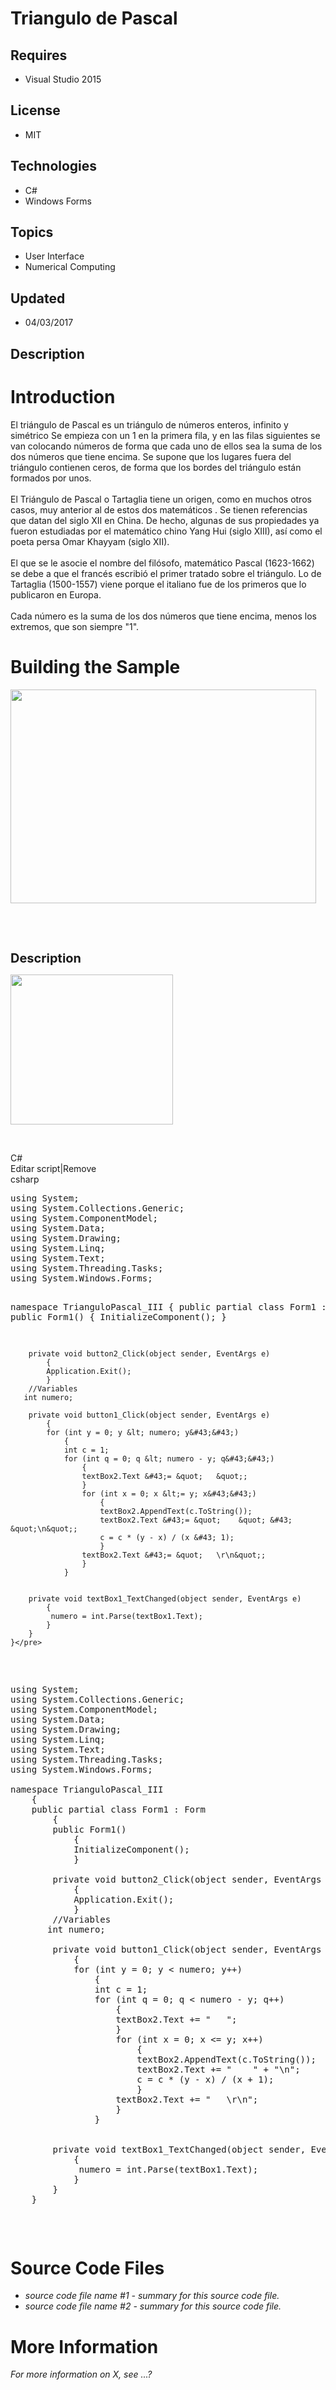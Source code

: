 # Triangulo de Pascal
## Requires
- Visual Studio 2015
## License
- MIT
## Technologies
- C#
- Windows Forms
## Topics
- User Interface
- Numerical Computing
## Updated
- 04/03/2017
## Description

<h1>Introduction</h1>
<p><span>El tri&aacute;ngulo de Pascal es un tri&aacute;ngulo de n&uacute;meros enteros, infinito y sim&eacute;trico Se empieza con un 1 en la primera fila, y en las filas siguientes se van colocando n&uacute;meros de forma que cada uno de ellos sea la suma
 de los dos n&uacute;meros que tiene encima. Se supone que los lugares fuera del tri&aacute;ngulo contienen ceros, de forma que los bordes del tri&aacute;ngulo est&aacute;n formados por unos.</span><br>
<br>
<span>El Tri&aacute;ngulo de Pascal o Tartaglia tiene un origen, como en muchos otros casos, muy anterior al de estos dos matem&aacute;ticos . Se tienen referencias que datan del siglo XII en China. De hecho, algunas de sus propiedades ya fueron estudiadas
 por el matem&aacute;tico chino Yang Hui (siglo XIII), as&iacute; como el poeta persa Omar Khayyam (siglo XII).</span><br>
<br>
<span>El que se le asocie el nombre del fil&oacute;sofo, matem&aacute;tico Pascal (1623-1662) se debe a que el franc&eacute;s escribi&oacute; el primer tratado sobre el tri&aacute;ngulo. Lo de Tartaglia (1500-1557) viene porque el italiano fue de los primeros
 que lo publicaron en Europa.</span><br>
<br>
<span>Cada n&uacute;mero es la suma de los dos n&uacute;meros que tiene encima, menos los extremos, que son siempre &quot;1&quot;.</span></p>
<h1><span>Building the Sample</span></h1>
<p><img id="171797" src="171797-captura1.png" alt="" width="489" height="342"></p>
<p>&nbsp;</p>
<p>&nbsp;</p>
<p><span style="font-size:20px; font-weight:bold">Description</span></p>
<p><img id="171796" src="171796-pascaltriangleanimated2.gif" alt="" width="260" height="240"></p>
<p>&nbsp;</p>
<div class="scriptcode">
<div class="pluginEditHolder" pluginCommand="mceScriptCode">
<div class="title"><span>C#</span></div>
<div class="pluginLinkHolder"><span class="pluginEditHolderLink">Editar script</span>|<span class="pluginRemoveHolderLink">Remove</span></div>
<span class="hidden">csharp</span>
<pre class="hidden">using System;
using System.Collections.Generic;
using System.ComponentModel;
using System.Data;
using System.Drawing;
using System.Linq;
using System.Text;
using System.Threading.Tasks;
using System.Windows.Forms;

namespace TrianguloPascal_III
    {
    public partial class Form1 : Form
        {
        public Form1()
            {
            InitializeComponent();
            }

        private void button2_Click(object sender, EventArgs e)
            {
            Application.Exit();
            }
        //Variables
       int numero;

        private void button1_Click(object sender, EventArgs e)
            {
            for (int y = 0; y &lt; numero; y&#43;&#43;)
                {
                int c = 1;
                for (int q = 0; q &lt; numero - y; q&#43;&#43;)
                    {
                    textBox2.Text &#43;= &quot;   &quot;;
                    }
                    for (int x = 0; x &lt;= y; x&#43;&#43;)
                        {
                        textBox2.AppendText(c.ToString());
                        textBox2.Text &#43;= &quot;    &quot; &#43; &quot;\n&quot;;
                        c = c * (y - x) / (x &#43; 1);
                        }
                    textBox2.Text &#43;= &quot;   \r\n&quot;;
                    }
                }
        
   
        private void textBox1_TextChanged(object sender, EventArgs e)
            {
             numero = int.Parse(textBox1.Text);
            }
        }
    }</pre>
<div class="preview">
<pre class="csharp"><span class="cs__keyword">using</span>&nbsp;System;&nbsp;
<span class="cs__keyword">using</span>&nbsp;System.Collections.Generic;&nbsp;
<span class="cs__keyword">using</span>&nbsp;System.ComponentModel;&nbsp;
<span class="cs__keyword">using</span>&nbsp;System.Data;&nbsp;
<span class="cs__keyword">using</span>&nbsp;System.Drawing;&nbsp;
<span class="cs__keyword">using</span>&nbsp;System.Linq;&nbsp;
<span class="cs__keyword">using</span>&nbsp;System.Text;&nbsp;
<span class="cs__keyword">using</span>&nbsp;System.Threading.Tasks;&nbsp;
<span class="cs__keyword">using</span>&nbsp;System.Windows.Forms;&nbsp;
&nbsp;
<span class="cs__keyword">namespace</span>&nbsp;TrianguloPascal_III&nbsp;
&nbsp;&nbsp;&nbsp;&nbsp;{&nbsp;
&nbsp;&nbsp;&nbsp;&nbsp;<span class="cs__keyword">public</span>&nbsp;partial&nbsp;<span class="cs__keyword">class</span>&nbsp;Form1&nbsp;:&nbsp;Form&nbsp;
&nbsp;&nbsp;&nbsp;&nbsp;&nbsp;&nbsp;&nbsp;&nbsp;{&nbsp;
&nbsp;&nbsp;&nbsp;&nbsp;&nbsp;&nbsp;&nbsp;&nbsp;<span class="cs__keyword">public</span>&nbsp;Form1()&nbsp;
&nbsp;&nbsp;&nbsp;&nbsp;&nbsp;&nbsp;&nbsp;&nbsp;&nbsp;&nbsp;&nbsp;&nbsp;{&nbsp;
&nbsp;&nbsp;&nbsp;&nbsp;&nbsp;&nbsp;&nbsp;&nbsp;&nbsp;&nbsp;&nbsp;&nbsp;InitializeComponent();&nbsp;
&nbsp;&nbsp;&nbsp;&nbsp;&nbsp;&nbsp;&nbsp;&nbsp;&nbsp;&nbsp;&nbsp;&nbsp;}&nbsp;
&nbsp;
&nbsp;&nbsp;&nbsp;&nbsp;&nbsp;&nbsp;&nbsp;&nbsp;<span class="cs__keyword">private</span>&nbsp;<span class="cs__keyword">void</span>&nbsp;button2_Click(<span class="cs__keyword">object</span>&nbsp;sender,&nbsp;EventArgs&nbsp;e)&nbsp;
&nbsp;&nbsp;&nbsp;&nbsp;&nbsp;&nbsp;&nbsp;&nbsp;&nbsp;&nbsp;&nbsp;&nbsp;{&nbsp;
&nbsp;&nbsp;&nbsp;&nbsp;&nbsp;&nbsp;&nbsp;&nbsp;&nbsp;&nbsp;&nbsp;&nbsp;Application.Exit();&nbsp;
&nbsp;&nbsp;&nbsp;&nbsp;&nbsp;&nbsp;&nbsp;&nbsp;&nbsp;&nbsp;&nbsp;&nbsp;}&nbsp;
&nbsp;&nbsp;&nbsp;&nbsp;&nbsp;&nbsp;&nbsp;&nbsp;<span class="cs__com">//Variables</span>&nbsp;
&nbsp;&nbsp;&nbsp;&nbsp;&nbsp;&nbsp;&nbsp;<span class="cs__keyword">int</span>&nbsp;numero;&nbsp;
&nbsp;
&nbsp;&nbsp;&nbsp;&nbsp;&nbsp;&nbsp;&nbsp;&nbsp;<span class="cs__keyword">private</span>&nbsp;<span class="cs__keyword">void</span>&nbsp;button1_Click(<span class="cs__keyword">object</span>&nbsp;sender,&nbsp;EventArgs&nbsp;e)&nbsp;
&nbsp;&nbsp;&nbsp;&nbsp;&nbsp;&nbsp;&nbsp;&nbsp;&nbsp;&nbsp;&nbsp;&nbsp;{&nbsp;
&nbsp;&nbsp;&nbsp;&nbsp;&nbsp;&nbsp;&nbsp;&nbsp;&nbsp;&nbsp;&nbsp;&nbsp;<span class="cs__keyword">for</span>&nbsp;(<span class="cs__keyword">int</span>&nbsp;y&nbsp;=&nbsp;<span class="cs__number">0</span>;&nbsp;y&nbsp;&lt;&nbsp;numero;&nbsp;y&#43;&#43;)&nbsp;
&nbsp;&nbsp;&nbsp;&nbsp;&nbsp;&nbsp;&nbsp;&nbsp;&nbsp;&nbsp;&nbsp;&nbsp;&nbsp;&nbsp;&nbsp;&nbsp;{&nbsp;
&nbsp;&nbsp;&nbsp;&nbsp;&nbsp;&nbsp;&nbsp;&nbsp;&nbsp;&nbsp;&nbsp;&nbsp;&nbsp;&nbsp;&nbsp;&nbsp;<span class="cs__keyword">int</span>&nbsp;c&nbsp;=&nbsp;<span class="cs__number">1</span>;&nbsp;
&nbsp;&nbsp;&nbsp;&nbsp;&nbsp;&nbsp;&nbsp;&nbsp;&nbsp;&nbsp;&nbsp;&nbsp;&nbsp;&nbsp;&nbsp;&nbsp;<span class="cs__keyword">for</span>&nbsp;(<span class="cs__keyword">int</span>&nbsp;q&nbsp;=&nbsp;<span class="cs__number">0</span>;&nbsp;q&nbsp;&lt;&nbsp;numero&nbsp;-&nbsp;y;&nbsp;q&#43;&#43;)&nbsp;
&nbsp;&nbsp;&nbsp;&nbsp;&nbsp;&nbsp;&nbsp;&nbsp;&nbsp;&nbsp;&nbsp;&nbsp;&nbsp;&nbsp;&nbsp;&nbsp;&nbsp;&nbsp;&nbsp;&nbsp;{&nbsp;
&nbsp;&nbsp;&nbsp;&nbsp;&nbsp;&nbsp;&nbsp;&nbsp;&nbsp;&nbsp;&nbsp;&nbsp;&nbsp;&nbsp;&nbsp;&nbsp;&nbsp;&nbsp;&nbsp;&nbsp;textBox2.Text&nbsp;&#43;=&nbsp;<span class="cs__string">&quot;&nbsp;&nbsp;&nbsp;&quot;</span>;&nbsp;
&nbsp;&nbsp;&nbsp;&nbsp;&nbsp;&nbsp;&nbsp;&nbsp;&nbsp;&nbsp;&nbsp;&nbsp;&nbsp;&nbsp;&nbsp;&nbsp;&nbsp;&nbsp;&nbsp;&nbsp;}&nbsp;
&nbsp;&nbsp;&nbsp;&nbsp;&nbsp;&nbsp;&nbsp;&nbsp;&nbsp;&nbsp;&nbsp;&nbsp;&nbsp;&nbsp;&nbsp;&nbsp;&nbsp;&nbsp;&nbsp;&nbsp;<span class="cs__keyword">for</span>&nbsp;(<span class="cs__keyword">int</span>&nbsp;x&nbsp;=&nbsp;<span class="cs__number">0</span>;&nbsp;x&nbsp;&lt;=&nbsp;y;&nbsp;x&#43;&#43;)&nbsp;
&nbsp;&nbsp;&nbsp;&nbsp;&nbsp;&nbsp;&nbsp;&nbsp;&nbsp;&nbsp;&nbsp;&nbsp;&nbsp;&nbsp;&nbsp;&nbsp;&nbsp;&nbsp;&nbsp;&nbsp;&nbsp;&nbsp;&nbsp;&nbsp;{&nbsp;
&nbsp;&nbsp;&nbsp;&nbsp;&nbsp;&nbsp;&nbsp;&nbsp;&nbsp;&nbsp;&nbsp;&nbsp;&nbsp;&nbsp;&nbsp;&nbsp;&nbsp;&nbsp;&nbsp;&nbsp;&nbsp;&nbsp;&nbsp;&nbsp;textBox2.AppendText(c.ToString());&nbsp;
&nbsp;&nbsp;&nbsp;&nbsp;&nbsp;&nbsp;&nbsp;&nbsp;&nbsp;&nbsp;&nbsp;&nbsp;&nbsp;&nbsp;&nbsp;&nbsp;&nbsp;&nbsp;&nbsp;&nbsp;&nbsp;&nbsp;&nbsp;&nbsp;textBox2.Text&nbsp;&#43;=&nbsp;<span class="cs__string">&quot;&nbsp;&nbsp;&nbsp;&nbsp;&quot;</span>&nbsp;&#43;&nbsp;<span class="cs__string">&quot;\n&quot;</span>;&nbsp;
&nbsp;&nbsp;&nbsp;&nbsp;&nbsp;&nbsp;&nbsp;&nbsp;&nbsp;&nbsp;&nbsp;&nbsp;&nbsp;&nbsp;&nbsp;&nbsp;&nbsp;&nbsp;&nbsp;&nbsp;&nbsp;&nbsp;&nbsp;&nbsp;c&nbsp;=&nbsp;c&nbsp;*&nbsp;(y&nbsp;-&nbsp;x)&nbsp;/&nbsp;(x&nbsp;&#43;&nbsp;<span class="cs__number">1</span>);&nbsp;
&nbsp;&nbsp;&nbsp;&nbsp;&nbsp;&nbsp;&nbsp;&nbsp;&nbsp;&nbsp;&nbsp;&nbsp;&nbsp;&nbsp;&nbsp;&nbsp;&nbsp;&nbsp;&nbsp;&nbsp;&nbsp;&nbsp;&nbsp;&nbsp;}&nbsp;
&nbsp;&nbsp;&nbsp;&nbsp;&nbsp;&nbsp;&nbsp;&nbsp;&nbsp;&nbsp;&nbsp;&nbsp;&nbsp;&nbsp;&nbsp;&nbsp;&nbsp;&nbsp;&nbsp;&nbsp;textBox2.Text&nbsp;&#43;=&nbsp;<span class="cs__string">&quot;&nbsp;&nbsp;&nbsp;\r\n&quot;</span>;&nbsp;
&nbsp;&nbsp;&nbsp;&nbsp;&nbsp;&nbsp;&nbsp;&nbsp;&nbsp;&nbsp;&nbsp;&nbsp;&nbsp;&nbsp;&nbsp;&nbsp;&nbsp;&nbsp;&nbsp;&nbsp;}&nbsp;
&nbsp;&nbsp;&nbsp;&nbsp;&nbsp;&nbsp;&nbsp;&nbsp;&nbsp;&nbsp;&nbsp;&nbsp;&nbsp;&nbsp;&nbsp;&nbsp;}&nbsp;
&nbsp;&nbsp;&nbsp;&nbsp;&nbsp;&nbsp;&nbsp;&nbsp;&nbsp;
&nbsp;&nbsp;&nbsp;&nbsp;
&nbsp;&nbsp;&nbsp;&nbsp;&nbsp;&nbsp;&nbsp;&nbsp;<span class="cs__keyword">private</span>&nbsp;<span class="cs__keyword">void</span>&nbsp;textBox1_TextChanged(<span class="cs__keyword">object</span>&nbsp;sender,&nbsp;EventArgs&nbsp;e)&nbsp;
&nbsp;&nbsp;&nbsp;&nbsp;&nbsp;&nbsp;&nbsp;&nbsp;&nbsp;&nbsp;&nbsp;&nbsp;{&nbsp;
&nbsp;&nbsp;&nbsp;&nbsp;&nbsp;&nbsp;&nbsp;&nbsp;&nbsp;&nbsp;&nbsp;&nbsp;&nbsp;numero&nbsp;=&nbsp;<span class="cs__keyword">int</span>.Parse(textBox1.Text);&nbsp;
&nbsp;&nbsp;&nbsp;&nbsp;&nbsp;&nbsp;&nbsp;&nbsp;&nbsp;&nbsp;&nbsp;&nbsp;}&nbsp;
&nbsp;&nbsp;&nbsp;&nbsp;&nbsp;&nbsp;&nbsp;&nbsp;}&nbsp;
&nbsp;&nbsp;&nbsp;&nbsp;}</pre>
</div>
</div>
</div>
<h1><span>Source Code Files</span></h1>
<ul>
<li><em>source code file name #1 - summary for this source code file.</em> </li><li><em><em>source code file name #2 - summary for this source code file.</em></em>
</li></ul>
<h1>More Information</h1>
<p><em>For more information on X, see ...?</em></p>
